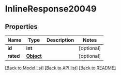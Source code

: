 # InlineResponse20049

## Properties
Name | Type | Description | Notes
------------ | ------------- | ------------- | -------------
**id** | **int** |  | [optional] 
**rated** | [**Object**](.md) |  | [optional] 

[[Back to Model list]](../README.md#documentation-for-models) [[Back to API list]](../README.md#documentation-for-api-endpoints) [[Back to README]](../README.md)


